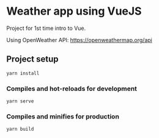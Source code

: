 # Weather app using VueJS
Project for 1st time intro to Vue.

Using OpenWeather API: https://openweathermap.org/api

## Project setup
```
yarn install
```

### Compiles and hot-reloads for development
```
yarn serve
```

### Compiles and minifies for production
```
yarn build
```
